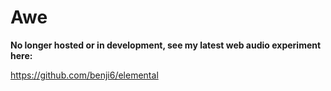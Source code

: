 # Awe

**No longer hosted or in development, see my latest web audio experiment here:**

https://github.com/benji6/elemental
